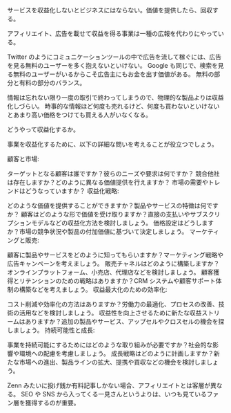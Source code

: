 サービスを収益化しないとビジネスにはならない。価値を提供したら、回収する。

アフィリエイト、広告を載せて収益を得る事業は一種の広報を代わりにやっている。

Twitter のようにコミュニケーションツールの中で広告を流して稼ぐには、広告を見る無料のユーザーを多く抱えないといけない。
Google も同じで、検索を見る無料のユーザーがいるからこそ広告主にもお金を出す価値がある。
無料の部分と有料の部分のバランス。

情報は忘れない限り一度の取引で終わってしまうので、物理的な製品よりは収益化しづらい。
時事的な情報ほど何度も売れるけど、何度も買わないといけないとあまり高い価格をつけても買える人がいなくなる。

どうやって収益化するか。

事業を収益化するために、以下の詳細な問いを考えることが役立つでしょう。

顧客と市場:

ターゲットとなる顧客は誰ですか？彼らのニーズや要求は何ですか？
競合他社は存在しますか？どのように異なる価値提供を行えますか？
市場の需要やトレンドはどうなっていますか？
収益化戦略:

どのような価値を提供することができますか？製品やサービスの特徴は何ですか？
顧客はどのような形で価値を受け取りますか？直接の支払いやサブスクリプションモデルなどの収益化方法を検討しましょう。
価格設定はどうしますか？市場の競争状況や製品の付加価値に基づいて決定しましょう。
マーケティングと販売:

顧客に製品やサービスをどのように知ってもらいますか？マーケティング戦略や広告キャンペーンを考えましょう。
販売チャネルはどのように構築しますか？オンラインプラットフォーム、小売店、代理店などを検討しましょう。
顧客獲得とリテンションのための戦略はありますか？CRM システムや顧客サポート体制の構築などを考えましょう。
収益最大化のための効率化:

コスト削減や効率化の方法はありますか？労働力の最適化、プロセスの改善、技術の活用などを検討しましょう。
収益性を向上させるために新たな収益ストリームはありますか？追加の製品やサービス、アップセルやクロスセルの機会を探しましょう。
持続可能性と成長:

事業を持続可能にするためにはどのような取り組みが必要ですか？社会的な影響や環境への配慮を考慮しましょう。
成長戦略はどのように計画しますか？新たな市場への進出、製品ラインの拡大、提携や買収などの機会を検討しましょう。

Zenn みたいに投げ銭か有料記事しかない場合、アフィリエイトとは客層が異なる。
SEO や SNS から入ってくる一見さんというよりは、いつも見ているファン層を獲得するのが重要。
